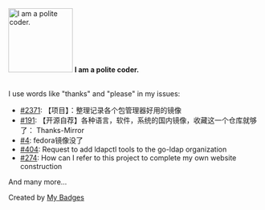 <img src="https://my-badges.github.io/my-badges/polite-coder.png" alt="I am a polite coder." title="I am a polite coder." width="128">
<strong>I am a polite coder.</strong>
<br><br>

I use words like "thanks" and "please" in my issues:

- <a href="https://github.com/ruanyf/weekly/issues/2371">#2371</a>: 【项目】：整理记录各个包管理器好用的镜像
- <a href="https://github.com/GitHubDaily/GitHubDaily/issues/191">#191</a>: 【开源自荐】各种语言，软件，系统的国内镜像，收藏这一个仓库就够了： Thanks-Mirror
- <a href="https://github.com/NYIST-CIPS/mirror-help/issues/4">#4</a>: fedora镜像没了
- <a href="https://github.com/go-ldap/ldap/issues/404">#404</a>: Request to add ldapctl tools to the go-ldap organization
- <a href="https://github.com/z3by/vuepress-tools/issues/274">#274</a>: How can I refer to this project to complete my own website construction

 And many more...


Created by <a href="https://github.com/my-badges/my-badges">My Badges</a>